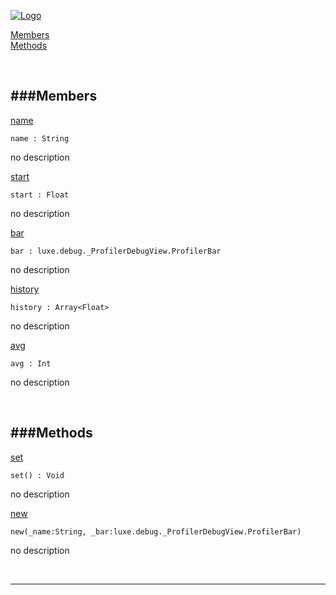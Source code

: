 
[![Logo](http://luxeengine.com/images/logo.png)](index.html)


[Members](#Members)   
[Methods](#Methods)   


&nbsp;   

<a class="lift" name="Members" ></a>
###Members   
---
<a class="lift" name="name" href="#name">name</a>



    name : String

<span class="small_desc_flat"> no description </span>   

<a class="lift" name="start" href="#start">start</a>



    start : Float

<span class="small_desc_flat"> no description </span>   

<a class="lift" name="bar" href="#bar">bar</a>



    bar : luxe.debug._ProfilerDebugView.ProfilerBar

<span class="small_desc_flat"> no description </span>   

<a class="lift" name="history" href="#history">history</a>



    history : Array<Float>

<span class="small_desc_flat"> no description </span>   

<a class="lift" name="avg" href="#avg">avg</a>



    avg : Int

<span class="small_desc_flat"> no description </span>   

&nbsp;   

<a class="lift" name="Methods" ></a>
###Methods   
---
<a class="lift" name="set" href="#set">set</a>



    set() : Void

<span class="small_desc_flat"> no description </span>   

<a class="lift" name="new" href="#new">new</a>



    new(_name:String, _bar:luxe.debug._ProfilerDebugView.ProfilerBar) 

<span class="small_desc_flat"> no description </span>   



&nbsp;
&nbsp;
&nbsp;

---  


&nbsp;   
&nbsp;   